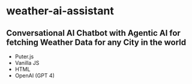 # weather-ai-assistant

## Conversational AI Chatbot with Agentic AI for fetching Weather Data for any City in the world

- Puter.js
- Vanilla JS
- HTML
- OpenAI (GPT 4)
